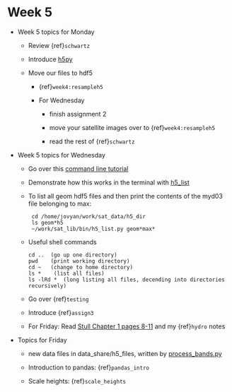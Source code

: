 # Week 5

* Week 5 topics for Monday

  * Review {ref}`schwartz`

  * Introduce [h5py](https://docs.h5py.org/en/latest/quick.html)

  * Move our files to hdf5 

    * {ref}`week4:resampleh5`

    * For Wednesday

      * finish assignment 2

      * move your satellite images over to {ref}`week4:resampleh5`

      * read the rest of {ref}`schwartz`


* Week 5 topics for Wednesday

  * Go over this [command line tutorial](https://realpython.com/python-command-line-arguments/)

  * Demonstrate how this works in the terminal with [h5_list]( https://github.com/phaustin/a301_2020/blob/master/sat_lib/bin/h5_list.py)

  * To list all geom hdf5 files and then print
    the contents of the myd03 file belonging to max:

         cd /home/jovyan/work/sat_data/h5_dir
         ls geom*h5
         ~/work/sat_lib/bin/h5_list.py geom*max*

   * Useful shell commands

         cd ..  (go up one directory)
         pwd    (print working directory)
         cd ~   (change to home directory)
         ls *    (list all files)
         ls -lRd *  (long listing all files, decending into directories recursively)

  * Go over {ref}`testing`

  * Introduce {ref}`assign3`

  * For Friday: Read [Stull Chapter 1 pages 8-11](https://www.eoas.ubc.ca/books/Practical_Meteorology/prmet102/Ch01-atmos-v102b.pdf) and my   {ref}`hydro` notes

* Topics for Friday

  * new data files in data_share/h5_files, written by
    [process_bands.py](https://github.com/phaustin/a301_2020/blob/master/sat_lib/process_bands.py)

  * Introduction to pandas: {ref}`pandas_intro`

  * Scale heights: {ref}`scale_heights`
